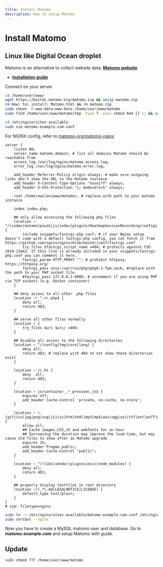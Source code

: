 ```yaml
---
title: Install Matomo
description: How to setup Matomo
---
```


# Install Matomo

## Linux like Digital Ocean droplet

Matomo is an alternative to collect website data: [**Matomo website**](https://matomo.org/)

- [**Installation guide**](https://matomo.org/docs/installation/)

Connect on your server

```bash
cd /home/user/www/
wget https://builds.matomo.org/matomo.zip && unzip matomo.zip
rm How\ to\ install\ Matomo.html && rm matomo.zip
sudo chown -R www-data:www-data /home/user/www/matomo
sudo find /home/user/www/matomo/tmp -type f -exec chmod 644 {} \; && sudo find /home/user/www/matomo/tmp -type d -exec chmod 755 {} \;
```

```bash
cd /etc/nginx/sites-available
sudo vim matomo.example.com.conf
```

For NGINX config, refer to [matomo-org/matomo-nginx](https://github.com/matomo-org/matomo-nginx)

```nginx title="matomo.example.com.conf"
server {
    listen 80;
    server_name matomo.domain; # list all domains Matomo should be reachable from
    access_log /var/log/nginx/matomo.access.log;
    error_log /var/log/nginx/matomo.error.log;

    add_header Referrer-Policy origin always; # make sure outgoing links don't show the URL to the Matomo instance
    add_header X-Content-Type-Options "nosniff" always;
    add_header X-XSS-Protection "1; mode=block" always;

    root /home/ewilan/www/matomo/; # replace with path to your matomo instance

    index index.php;

    ## only allow accessing the following php files
    location ~ ^/(index|matomo|piwik|js/index|plugins/HeatmapSessionRecording/configs)\.php$ {
        include snippets/fastcgi-php.conf; # if your Nginx setup doesn't come with a default fastcgi-php config, you can fetch it from https://github.com/nginx/nginx/blob/master/conf/fastcgi.conf
        try_files $fastcgi_script_name =404; # protects against CVE-2019-11043. If this line is already included in your snippets/fastcgi-php.conf you can comment it here.
        fastcgi_param HTTP_PROXY ""; # prohibit httpoxy: https://httpoxy.org/
        fastcgi_pass unix:/var/run/php/php8.1-fpm.sock; #replace with the path to your PHP socket file
        #fastcgi_pass 127.0.0.1:9000; # uncomment if you are using PHP via TCP sockets (e.g. Docker container)
    }

    ## deny access to all other .php files
    location ~* ^.+\.php$ {
        deny all;
        return 403;
    }

    ## serve all other files normally
    location / {
        try_files $uri $uri/ =404;
    }

    ## disable all access to the following directories
    location ~ ^/(config|tmp|core|lang) {
        deny all;
        return 403; # replace with 404 to not show these directories exist
    }

    location ~ /\.ht {
        deny  all;
        return 403;
    }

    location ~ js/container_.*_preview\.js$ {
        expires off;
        add_header Cache-Control 'private, no-cache, no-store';
    }

    location ~ \.(gif|ico|jpg|png|svg|js|css|htm|html|mp3|mp4|wav|ogg|avi|ttf|eot|woff|woff2)$ {
        allow all;
        ## Cache images,CSS,JS and webfonts for an hour
        ## Increasing the duration may improve the load-time, but may cause old files to show after an Matomo upgrade
        expires 1h;
        add_header Pragma public;
        add_header Cache-Control "public";
    }

    location ~ ^/(libs|vendor|plugins|misc|node_modules) {
        deny all;
        return 403;
    }

    ## properly display textfiles in root directory
    location ~/(.*\.md|LEGALNOTICE|LICENSE) {
        default_type text/plain;
    }
}
# vim: filetype=nginx

```

```bash
sudo ln -s /etc/nginx/sites-available/matomo.example.com.conf /etc/nginx/sites-enabled
sudo certbot --nginx
```

Now you have to create a MySQL matomo user and database. Go to **matomo.example.com** and setup Matomo with guide.

## Update

```bash
sudo chmod 777 /home/user/www/matomo
```

